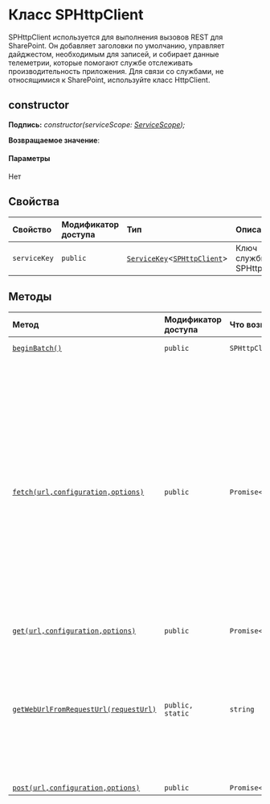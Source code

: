 # <a name="sphttpclient-class"></a>Класс SPHttpClient







SPHttpClient используется для выполнения вызовов REST для SharePoint. Он добавляет заголовки по умолчанию, управляет дайджестом, необходимым для записей, и собирает данные телеметрии, которые помогают службе отслеживать производительность приложения. Для связи со службами, не относящимися к SharePoint, используйте класс HttpClient.


## <a name="constructor"></a>constructor


**Подпись:** _constructor(serviceScope: [ServiceScope](../sp-core-library/servicescope.md));_

**Возвращаемое значение**: 



#### <a name="parameters"></a>Параметры
Нет


## <a name="properties"></a>Свойства

| Свойство     | Модификатор доступа | Тип | Описание|
|:-------------|:----|:-------|:-----------|
|`serviceKey`     | `public` | [`ServiceKey`](../sp-core-library/servicekey.md)<[`SPHttpClient`](../sp-http/sphttpclient.md)> | Ключ службы для SPHttpClient. |




## <a name="methods"></a>Методы

| Метод       | Модификатор доступа | Что возвращается  | Описание|
|:-------------|:----|:-------|:-----------|
|[`beginBatch()`](beginbatch-sphttpclient.md)     | `public` | `SPHttpClientBatch` | Создает пакет ODATA, позволяющий собирать множество запросов REST в один веб-запрос. |
|[`fetch(url,configuration,options)`](fetch-sphttpclient.md)     | `public` | `Promise<SPHttpClientResponse>` | Как правило, параметры и семантика для SPHttpClient.fetch() фактически такие же, как в стандарте по API WHATWG (приведен здесь: https://fetch.spec.whatwg.org). Подкласс SPHttpClient добавляет некоторые дополнительные варианты поведения, удобные при работе с API ODATA SharePoint (этого можно избежать, используя в качестве альтернативы HttpClient). Вот эти варианты: добавляются заголовки "Accept" и "Content-Type" по умолчанию, если отсутствует явное указание; для операций записи автоматически добавляется заголовок "X-RequestDigest"; токен дайджеста запроса автоматически извлекается и хранится в кэше, при этом есть поддержка предварительной загрузки; для операций записи SPHttpClient автоматически добавляет заголовок "X-RequestDigest", который иногда нужно получать с помощью отдельного запроса, такого как "https://example.com/sites/sample/_api/contextinfo". Обычно можно подобрать соответствующий URL-адрес SPWeb путем поиска зарезервированного сегмента URL-адреса, например "_api", в исходном URL-адресе, переданном в fetch(). Если это не сработает, можно задать его явно с помощью ISPHttpClientOptions.webUrl. |
|[`get(url,configuration,options)`](get-sphttpclient.md)     | `public` | `Promise<SPHttpClientResponse>` | Вызывает fetch(), но задает метод GET. |
|[`getWebUrlFromRequestUrl(requestUrl)`](getweburlfromrequesturl-sphttpclient.md)     | `public, static` | `string` | При этом используется эвристика для подбора URL-адреса SPWeb, связанного с предоставленным URL-адресом REST. Это необходимо для таких операций, как пакетная обработка X-RequestDigest и ODATA, требующих отправки POST-запроса в отдельную конечную точку REST для выполнения запроса. Например, если для requestUrl задано "/sites/site/web/_api/service", возвращаемый URL-адрес будет "/sites/site/web". Если же для requestUrl задано "http://example.com/_layouts/service", возвращаемый URL-адрес будет "http://example.com". |
|[`post(url,configuration,options)`](post-sphttpclient.md)     | `public` | `Promise<SPHttpClientResponse>` | Вызывает fetch(), но задает метод POST. |





